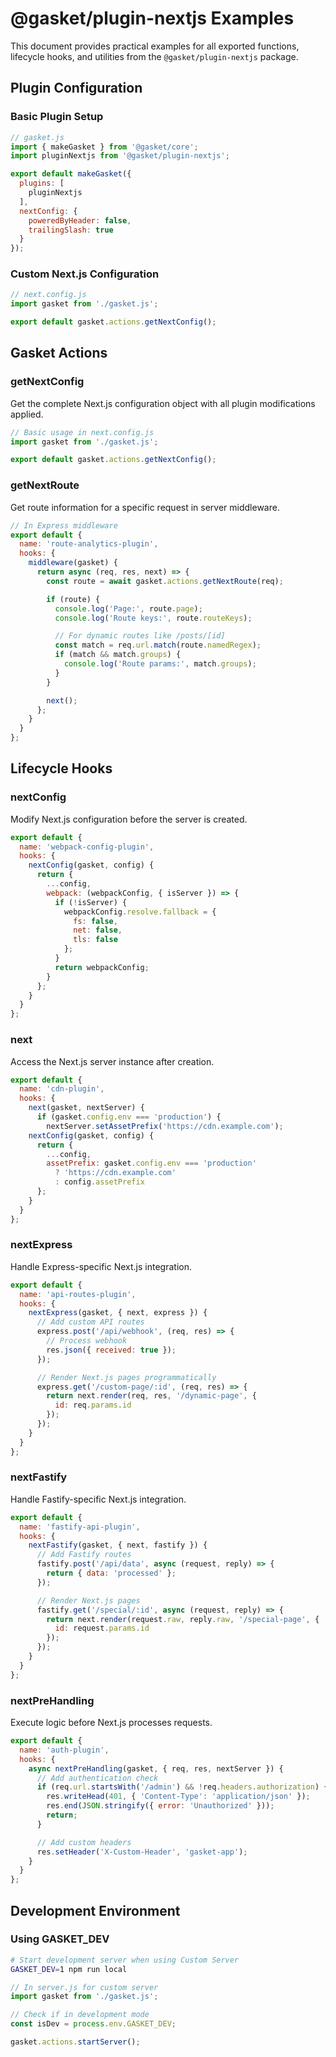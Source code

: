 # @gasket/plugin-nextjs Examples

This document provides practical examples for all exported functions, lifecycle hooks, and utilities from the `@gasket/plugin-nextjs` package.

## Plugin Configuration

### Basic Plugin Setup

```js
// gasket.js
import { makeGasket } from '@gasket/core';
import pluginNextjs from '@gasket/plugin-nextjs';

export default makeGasket({
  plugins: [
    pluginNextjs
  ],
  nextConfig: {
    poweredByHeader: false,
    trailingSlash: true
  }
});
```

### Custom Next.js Configuration

```js
// next.config.js
import gasket from './gasket.js';

export default gasket.actions.getNextConfig();
```

## Gasket Actions

### getNextConfig

Get the complete Next.js configuration object with all plugin modifications applied.

```js
// Basic usage in next.config.js
import gasket from './gasket.js';

export default gasket.actions.getNextConfig();
```

### getNextRoute

Get route information for a specific request in server middleware.

```js
// In Express middleware
export default {
  name: 'route-analytics-plugin',
  hooks: {
    middleware(gasket) {
      return async (req, res, next) => {
        const route = await gasket.actions.getNextRoute(req);

        if (route) {
          console.log('Page:', route.page);
          console.log('Route keys:', route.routeKeys);

          // For dynamic routes like /posts/[id]
          const match = req.url.match(route.namedRegex);
          if (match && match.groups) {
            console.log('Route params:', match.groups);
          }
        }

        next();
      };
    }
  }
};
```

## Lifecycle Hooks

### nextConfig

Modify Next.js configuration before the server is created.

```js
export default {
  name: 'webpack-config-plugin',
  hooks: {
    nextConfig(gasket, config) {
      return {
        ...config,
        webpack: (webpackConfig, { isServer }) => {
          if (!isServer) {
            webpackConfig.resolve.fallback = {
              fs: false,
              net: false,
              tls: false
            };
          }
          return webpackConfig;
        }
      };
    }
  }
};
```

### next

Access the Next.js server instance after creation.

```js
export default {
  name: 'cdn-plugin',
  hooks: {
    next(gasket, nextServer) {
      if (gasket.config.env === 'production') {
        nextServer.setAssetPrefix('https://cdn.example.com');
    nextConfig(gasket, config) {
      return {
        ...config,
        assetPrefix: gasket.config.env === 'production'
          ? 'https://cdn.example.com'
          : config.assetPrefix
      };
    }
  }
};
```

### nextExpress

Handle Express-specific Next.js integration.

```js
export default {
  name: 'api-routes-plugin',
  hooks: {
    nextExpress(gasket, { next, express }) {
      // Add custom API routes
      express.post('/api/webhook', (req, res) => {
        // Process webhook
        res.json({ received: true });
      });

      // Render Next.js pages programmatically
      express.get('/custom-page/:id', (req, res) => {
        return next.render(req, res, '/dynamic-page', {
          id: req.params.id
        });
      });
    }
  }
};
```

### nextFastify

Handle Fastify-specific Next.js integration.

```js
export default {
  name: 'fastify-api-plugin',
  hooks: {
    nextFastify(gasket, { next, fastify }) {
      // Add Fastify routes
      fastify.post('/api/data', async (request, reply) => {
        return { data: 'processed' };
      });

      // Render Next.js pages
      fastify.get('/special/:id', async (request, reply) => {
        return next.render(request.raw, reply.raw, '/special-page', {
          id: request.params.id
        });
      });
    }
  }
};
```

### nextPreHandling

Execute logic before Next.js processes requests.

```js
export default {
  name: 'auth-plugin',
  hooks: {
    async nextPreHandling(gasket, { req, res, nextServer }) {
      // Add authentication check
      if (req.url.startsWith('/admin') && !req.headers.authorization) {
        res.writeHead(401, { 'Content-Type': 'application/json' });
        res.end(JSON.stringify({ error: 'Unauthorized' }));
        return;
      }

      // Add custom headers
      res.setHeader('X-Custom-Header', 'gasket-app');
    }
  }
};
```

## Development Environment

### Using GASKET_DEV

```bash
# Start development server when using Custom Server
GASKET_DEV=1 npm run local
```

```js
// In server.js for custom server
import gasket from './gasket.js';

// Check if in development mode
const isDev = process.env.GASKET_DEV;

gasket.actions.startServer();
```
